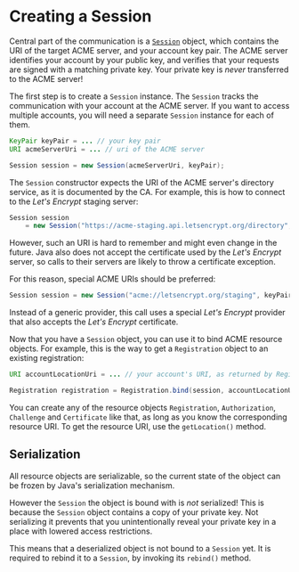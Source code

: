 # Creating a Session

Central part of the communication is a [`Session`](../apidocs/org/shredzone/acme4j/Session.html) object, which contains the URI of the target ACME server, and your account key pair. The ACME server identifies your account by your public key, and verifies that your requests are signed with a matching private key. Your private key is _never_ transferred to the ACME server!

The first step is to create a `Session` instance. The `Session` tracks the communication with your account at the ACME server. If you want to access multiple accounts, you will need a separate `Session` instance for each of them.

```java
KeyPair keyPair = ... // your key pair
URI acmeServerUri = ... // uri of the ACME server

Session session = new Session(acmeServerUri, keyPair);
```

The `Session` constructor expects the URI of the ACME server's directory service, as it is documented by the CA. For example, this is how to connect to the _Let's Encrypt_ staging server:

```java
Session session
    = new Session("https://acme-staging.api.letsencrypt.org/directory", keyPair);
```

However, such an URI is hard to remember and might even change in the future. Java also does not accept the certificate used by the _Let's Encrypt_ server, so calls to their servers are likely to throw a certificate exception.

For this reason, special ACME URIs should be preferred:

```java
Session session = new Session("acme://letsencrypt.org/staging", keyPair);
```

Instead of a generic provider, this call uses a special _Let's Encrypt_ provider that also accepts the _Let's Encrypt_ certificate.

Now that you have a `Session` object, you can use it to bind ACME resource objects. For example, this is the way to get a `Registration` object to an existing registration:

```java
URI accountLocationUri = ... // your account's URI, as returned by Registration.getLocation()

Registration registration = Registration.bind(session, accountLocationUri);
```

You can create any of the resource objects `Registration`, `Authorization`, `Challenge` and `Certificate` like that, as long as you know the corresponding resource URI. To get the resource URI, use the `getLocation()` method.

## Serialization

All resource objects are serializable, so the current state of the object can be frozen by Java's serialization mechanism.

However the `Session` the object is bound with is _not_ serialized! This is because the `Session` object contains a copy of your private key. Not serializing it prevents that you unintentionally reveal your private key in a place with lowered access restrictions.

This means that a deserialized object is not bound to a `Session` yet. It is required to rebind it to a `Session`, by invoking its `rebind()` method.
